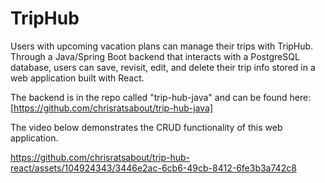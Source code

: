 # TripHub

Users with upcoming vacation plans can manage their trips with TripHub. Through a Java/Spring Boot backend that interacts with a PostgreSQL database, users can save, revisit, edit, and delete their trip info stored in a web application built with React.

The backend is in the repo called "trip-hub-java" and can be found here: [https://github.com/chrisratsabout/trip-hub-java]

The video below demonstrates the CRUD functionality of this web application.

https://github.com/chrisratsabout/trip-hub-react/assets/104924343/3446e2ac-6cb6-49cb-8412-6fe3b3a742c8

